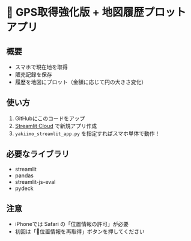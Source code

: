 
# 🍠 GPS取得強化版 + 地図履歴プロットアプリ

## 概要
- スマホで現在地を取得
- 販売記録を保存
- 履歴を地図にプロット（金額に応じて円の大きさ変化）

## 使い方
1. GitHubにこのコードをアップ
2. [Streamlit Cloud](https://streamlit.io/cloud) で新規アプリ作成
3. `yakiimo_streamlit_app.py` を指定すればスマホ単体で動作！

## 必要なライブラリ
- streamlit
- pandas
- streamlit-js-eval
- pydeck

## 注意
- iPhoneでは Safari の「位置情報の許可」が必要
- 初回は「🔄位置情報を再取得」ボタンを押してください
